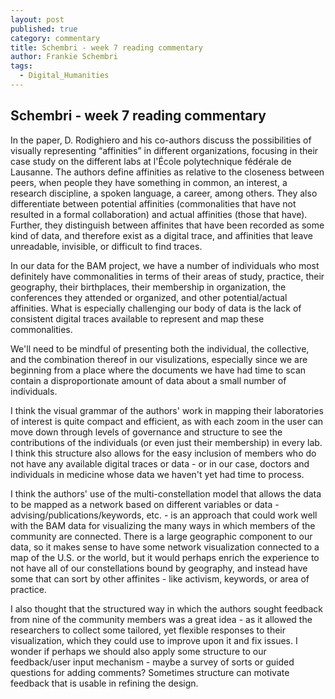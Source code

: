 ```yaml
---
layout: post
published: true
category: commentary
title: Schembri - week 7 reading commentary
author: Frankie Schembri
tags:
  - Digital_Humanities
---
```

## Schembri - week 7 reading commentary

In the paper, D. Rodighiero and his co-authors discuss the possibilities of visually representing “affinities” in different organizations, focusing in their case study on the different labs at l'École polytechnique fédérale de Lausanne. The authors define affinities as relative to the closeness between peers, when people they have something in common, an interest, a research discipline, a spoken language, a career, among others. They also differentiate between potential affinities (commonalities that have not resulted in a formal collaboration) and actual affinities (those that have). Further, they distinguish between affinites that have been recorded as some kind of data, and therefore exist as a digital trace, and affinities that leave unreadable, invisible, or difficult to find traces. 

In our data for the BAM project, we have a number of individuals who most definitely have commonalities in terms of their areas of study, practice, their geography, their birthplaces, their membership in organization, the conferences they attended or organized, and other potential/actual affinities. What is especially challenging our body of data is the lack of consistent digital traces available to represent and map these commonalities. 

We'll need to be mindful of presenting both the individual, the collective, and the combination thereof in our visulizations, especially since we are beginning from a place where the documents we have had time to scan contain a disproportionate amount of data about a small number of individuals.

I think the visual grammar of the authors' work in mapping their laboratories of interest is quite compact and efficient, as with each zoom in the user can move down through levels of governance and structure to see the contributions of the individuals (or even just their membership) in every lab. I think this structure also allows for the easy inclusion of members who do not have any available digital traces or data - or in our case, doctors and individuals in medicine whose data we haven't yet had time to process.

I think the authors' use of the multi-constellation model that allows the data to be mapped as a network based on different variables or data - advising/publications/keywords, etc. - is an approach that could work well with the BAM data for visualizing the many ways in which members of the community are connected. There is a large geographic component to our data, so it makes sense to have some network visualization connected to a map of the U.S. or the world, but it would perhaps enrich the experience to not have all of our constellations bound by geography, and instead have some that can sort by other affinites - like activism, keywords, or area of practice.

I also thought that the structured way in which the authors sought feedback from nine of the community members was a great idea - as it allowed the researchers to collect some tailored, yet flexible responses to their visualization, which they could use to improve upon it and fix issues. I wonder if perhaps we should also apply some structure to our feedback/user input mechanism - maybe a survey of sorts or guided questions for adding comments? Sometimes structure can motivate feedback that is usable in refining the design.
